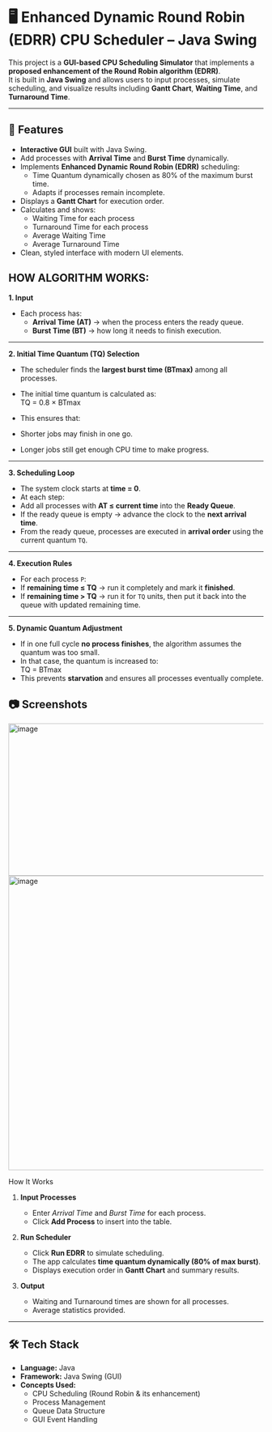 # 🖥️ Enhanced Dynamic Round Robin (EDRR) CPU Scheduler – Java Swing

This project is a **GUI-based CPU Scheduling Simulator** that implements a **proposed enhancement of the Round Robin algorithm (EDRR)**.  
It is built in **Java Swing** and allows users to input processes, simulate scheduling, and visualize results including **Gantt Chart**, **Waiting Time**, and **Turnaround Time**.

---

## 🚀 Features
- **Interactive GUI** built with Java Swing.  
- Add processes with **Arrival Time** and **Burst Time** dynamically.  
- Implements **Enhanced Dynamic Round Robin (EDRR)** scheduling:  
  - Time Quantum dynamically chosen as 80% of the maximum burst time.  
  - Adapts if processes remain incomplete.  
- Displays a **Gantt Chart** for execution order.  
- Calculates and shows:
  - Waiting Time for each process  
  - Turnaround Time for each process  
  - Average Waiting Time  
  - Average Turnaround Time  
- Clean, styled interface with modern UI elements.


## HOW ALGORITHM WORKS:

**1. Input**  
- Each process has:  
  - **Arrival Time (AT)** → when the process enters the ready queue.  
  - **Burst Time (BT)** → how long it needs to finish execution.  

---

**2. Initial Time Quantum (TQ) Selection**  
- The scheduler finds the **largest burst time (BTmax)** among all processes.  
- The initial time quantum is calculated as:  
TQ = 0.8 × BTmax

- This ensures that:  
- Shorter jobs may finish in one go.  
- Longer jobs still get enough CPU time to make progress.  

---

**3. Scheduling Loop**  
- The system clock starts at **time = 0**.  
- At each step:  
- Add all processes with **AT ≤ current time** into the **Ready Queue**.  
- If the ready queue is empty → advance the clock to the **next arrival time**.  
- From the ready queue, processes are executed in **arrival order** using the current quantum `TQ`.  

---

**4. Execution Rules**  
- For each process `P`:  
- If **remaining time ≤ TQ** → run it completely and mark it **finished**.  
- If **remaining time > TQ** → run it for `TQ` units, then put it back into the queue with updated remaining time.  

---

**5. Dynamic Quantum Adjustment**  
- If in one full cycle **no process finishes**, the algorithm assumes the quantum was too small.  
- In that case, the quantum is increased to:  
TQ = BTmax
- This prevents **starvation** and ensures all processes eventually complete.  


## 📷 Screenshots 
<img width="837" height="301" alt="image" src="https://github.com/user-attachments/assets/84d0729d-b676-4dde-bc97-9618f2b553e7" />
<img width="842" height="582" alt="image" src="https://github.com/user-attachments/assets/ac9e16b6-c9ad-4bd5-80d4-93be108c8761" />


 How It Works
1. **Input Processes**  
   - Enter *Arrival Time* and *Burst Time* for each process.  
   - Click **Add Process** to insert into the table.  

2. **Run Scheduler**  
   - Click **Run EDRR** to simulate scheduling.  
   - The app calculates **time quantum dynamically (80% of max burst)**.  
   - Displays execution order in **Gantt Chart** and summary results.  

3. **Output**  
   - Waiting and Turnaround times are shown for all processes.  
   - Average statistics provided.  

---

## 🛠 Tech Stack
- **Language:** Java  
- **Framework:** Java Swing (GUI)  
- **Concepts Used:**  
  - CPU Scheduling (Round Robin & its enhancement)  
  - Process Management  
  - Queue Data Structure  
  - GUI Event Handling  




